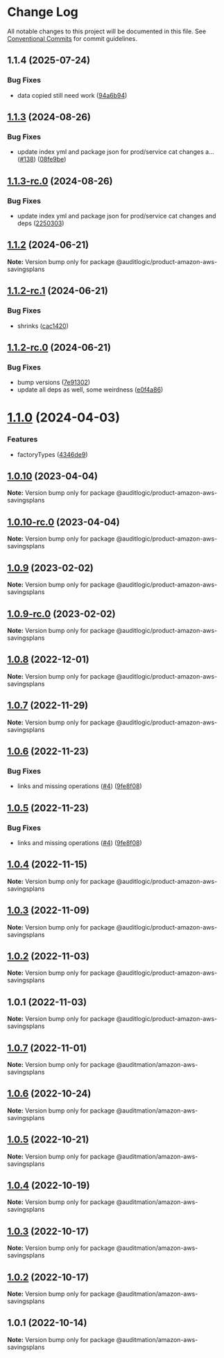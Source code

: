 # Change Log

All notable changes to this project will be documented in this file.
See [Conventional Commits](https://conventionalcommits.org) for commit guidelines.

## 1.1.4 (2025-07-24)


### Bug Fixes

* data copied still need work ([94a6b94](https://github.com/zerobias-org/product/commit/94a6b942fb0516367548599d739529536132755a))





## [1.1.3](https://github.com/auditlogic/product/compare/@auditlogic/product-amazon-aws-savingsplans@1.1.2...@auditlogic/product-amazon-aws-savingsplans@1.1.3) (2024-08-26)


### Bug Fixes

* update index yml and package json for prod/service cat changes a… ([#138](https://github.com/auditlogic/product/issues/138)) ([08fe9be](https://github.com/auditlogic/product/commit/08fe9beb1c8457462a19bc69caa02e6212d97e1a))





## [1.1.3-rc.0](https://github.com/auditlogic/product/compare/@auditlogic/product-amazon-aws-savingsplans@1.1.2...@auditlogic/product-amazon-aws-savingsplans@1.1.3-rc.0) (2024-08-26)


### Bug Fixes

* update index yml and package json for prod/service cat changes and deps ([2250303](https://github.com/auditlogic/product/commit/225030363a363608240135b7ebed386b28f01e4b))





## [1.1.2](https://github.com/auditlogic/product/compare/@auditlogic/product-amazon-aws-savingsplans@1.1.2-rc.1...@auditlogic/product-amazon-aws-savingsplans@1.1.2) (2024-06-21)

**Note:** Version bump only for package @auditlogic/product-amazon-aws-savingsplans





## [1.1.2-rc.1](https://github.com/auditlogic/product/compare/@auditlogic/product-amazon-aws-savingsplans@1.1.2-rc.0...@auditlogic/product-amazon-aws-savingsplans@1.1.2-rc.1) (2024-06-21)


### Bug Fixes

* shrinks ([cac1420](https://github.com/auditlogic/product/commit/cac14200fefcd8183ab69fe89a47bd3f70f563e9))





## [1.1.2-rc.0](https://github.com/auditlogic/product/compare/@auditlogic/product-amazon-aws-savingsplans@1.1.0...@auditlogic/product-amazon-aws-savingsplans@1.1.2-rc.0) (2024-06-21)


### Bug Fixes

* bump versions ([7e91302](https://github.com/auditlogic/product/commit/7e913023b8b312150ed7762c32fbbe616be71de5))
* update all deps as well, some weirdness ([e0f4a86](https://github.com/auditlogic/product/commit/e0f4a864714e2d3de6bbf3da014d5312fe53be2f))





# [1.1.0](https://github.com/auditlogic/product/compare/@auditlogic/product-amazon-aws-savingsplans@1.0.10...@auditlogic/product-amazon-aws-savingsplans@1.1.0) (2024-04-03)


### Features

* factoryTypes ([4346de9](https://github.com/auditlogic/product/commit/4346de92693aee892fccf725338ffc7b80ab182b))





## [1.0.10](https://github.com/auditlogic/product/compare/@auditlogic/product-amazon-aws-savingsplans@1.0.9...@auditlogic/product-amazon-aws-savingsplans@1.0.10) (2023-04-04)

**Note:** Version bump only for package @auditlogic/product-amazon-aws-savingsplans





## [1.0.10-rc.0](https://github.com/auditlogic/product/compare/@auditlogic/product-amazon-aws-savingsplans@1.0.9...@auditlogic/product-amazon-aws-savingsplans@1.0.10-rc.0) (2023-04-04)

**Note:** Version bump only for package @auditlogic/product-amazon-aws-savingsplans





## [1.0.9](https://github.com/auditlogic/product/compare/@auditlogic/product-amazon-aws-savingsplans@1.0.8...@auditlogic/product-amazon-aws-savingsplans@1.0.9) (2023-02-02)

**Note:** Version bump only for package @auditlogic/product-amazon-aws-savingsplans





## [1.0.9-rc.0](https://github.com/auditlogic/product/compare/@auditlogic/product-amazon-aws-savingsplans@1.0.8...@auditlogic/product-amazon-aws-savingsplans@1.0.9-rc.0) (2023-02-02)

**Note:** Version bump only for package @auditlogic/product-amazon-aws-savingsplans





## [1.0.8](https://github.com/auditlogic/product/compare/@auditlogic/product-amazon-aws-savingsplans@1.0.7...@auditlogic/product-amazon-aws-savingsplans@1.0.8) (2022-12-01)

**Note:** Version bump only for package @auditlogic/product-amazon-aws-savingsplans





## [1.0.7](https://github.com/auditlogic/product/compare/@auditlogic/product-amazon-aws-savingsplans@1.0.6...@auditlogic/product-amazon-aws-savingsplans@1.0.7) (2022-11-29)

**Note:** Version bump only for package @auditlogic/product-amazon-aws-savingsplans





## [1.0.6](https://github.com/auditlogic/product/compare/@auditlogic/product-amazon-aws-savingsplans@1.0.4...@auditlogic/product-amazon-aws-savingsplans@1.0.6) (2022-11-23)


### Bug Fixes

* links and missing operations ([#4](https://github.com/auditlogic/product/issues/4)) ([9fe8f08](https://github.com/auditlogic/product/commit/9fe8f08fe7c57fdb79f991ac35bd6ac2e7dcad38))





## [1.0.5](https://github.com/auditlogic/product/compare/@auditlogic/product-amazon-aws-savingsplans@1.0.4...@auditlogic/product-amazon-aws-savingsplans@1.0.5) (2022-11-23)


### Bug Fixes

* links and missing operations ([#4](https://github.com/auditlogic/product/issues/4)) ([9fe8f08](https://github.com/auditlogic/product/commit/9fe8f08fe7c57fdb79f991ac35bd6ac2e7dcad38))





## [1.0.4](https://github.com/auditlogic/product/compare/@auditlogic/product-amazon-aws-savingsplans@1.0.3...@auditlogic/product-amazon-aws-savingsplans@1.0.4) (2022-11-15)

**Note:** Version bump only for package @auditlogic/product-amazon-aws-savingsplans





## [1.0.3](https://github.com/auditlogic/product/compare/@auditlogic/product-amazon-aws-savingsplans@1.0.2...@auditlogic/product-amazon-aws-savingsplans@1.0.3) (2022-11-09)

**Note:** Version bump only for package @auditlogic/product-amazon-aws-savingsplans





## [1.0.2](https://github.com/auditlogic/product/compare/@auditlogic/product-amazon-aws-savingsplans@1.0.1...@auditlogic/product-amazon-aws-savingsplans@1.0.2) (2022-11-03)

**Note:** Version bump only for package @auditlogic/product-amazon-aws-savingsplans





## 1.0.1 (2022-11-03)

**Note:** Version bump only for package @auditlogic/product-amazon-aws-savingsplans





## [1.0.7](https://github.com/auditmation/store-content/compare/@auditmation/amazon-aws-savingsplans@1.0.6...@auditmation/amazon-aws-savingsplans@1.0.7) (2022-11-01)

**Note:** Version bump only for package @auditmation/amazon-aws-savingsplans





## [1.0.6](https://github.com/auditmation/store-content/compare/@auditmation/amazon-aws-savingsplans@1.0.5...@auditmation/amazon-aws-savingsplans@1.0.6) (2022-10-24)

**Note:** Version bump only for package @auditmation/amazon-aws-savingsplans





## [1.0.5](https://github.com/auditmation/store-content/compare/@auditmation/amazon-aws-savingsplans@1.0.4...@auditmation/amazon-aws-savingsplans@1.0.5) (2022-10-21)

**Note:** Version bump only for package @auditmation/amazon-aws-savingsplans





## [1.0.4](https://github.com/auditmation/store-content/compare/@auditmation/amazon-aws-savingsplans@1.0.3...@auditmation/amazon-aws-savingsplans@1.0.4) (2022-10-19)

**Note:** Version bump only for package @auditmation/amazon-aws-savingsplans





## [1.0.3](https://github.com/auditmation/store-content/compare/@auditmation/amazon-aws-savingsplans@1.0.2...@auditmation/amazon-aws-savingsplans@1.0.3) (2022-10-17)

**Note:** Version bump only for package @auditmation/amazon-aws-savingsplans





## [1.0.2](https://github.com/auditmation/store-content/compare/@auditmation/amazon-aws-savingsplans@1.0.1...@auditmation/amazon-aws-savingsplans@1.0.2) (2022-10-17)

**Note:** Version bump only for package @auditmation/amazon-aws-savingsplans





## 1.0.1 (2022-10-14)

**Note:** Version bump only for package @auditmation/amazon-aws-savingsplans
